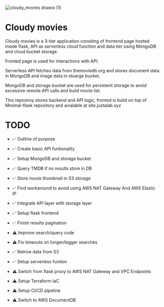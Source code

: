 ![cloudy_movies drawio (1)](https://github.com/user-attachments/assets/0cdb44bf-616c-4ba5-a04e-e4f862b582a4)

# Cloudy movies

Cloudy movies is a 3-tier application consiting of frontend page hosted inside flask, API as serverless cloud function and data tier using MongoDB and cloud bucket storage.

Fronted page is used for interactions with API.

Serverless API fetches data from themoviedb.org and stores document data in MongoDB and image data in stoarge bucket.

MongoDB and storage bucket are used for persistent storage to avoid excessive remote API calls and build movie list.

This reposiroy stores backend and API logic, fronted is build on top of Minimal-flask repository and avialable at site.justalab.xyz


# TODO


- ✅ Outline of purpose

- ✅️  Create basic API funtionality

- ✅️  Setup MongoDB and storage bucket

- ✅️  Query TMDB if no results store in DB

- ✅️  Store movie thumbnail in S3 storage

- ✅️  Find workaround to avoid using AWS NAT Gateway And AWS Elastic IP

- ✅️  Integrate API layer with storage layer

- ✅️  Setup flask frontend

- ✅️  Finish results pagination

- ⚠️  Improve search/query code

- ⚠️  Fix timeouts on longer/bigger searches

- ✅️  Retrive data from S3

- ✅️  Setup serverless funtion

- ⚠️  Switch from flask proxy to AWS NAT Gateway and VPC Endpoints

- ⚠️  Setup Terraform IaC

- ⚠️  Setup CI/CD pipeline

- ⚠️  Switch to AWS DocumentDB
